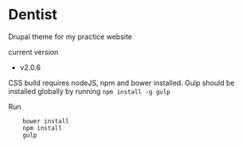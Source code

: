 # Dentist

Drupal theme for my practice website

current version
- v2.0.6

CSS build requires nodeJS, npm and bower installed. Gulp should be installed globally by running `npm install -g gulp`

Run

```
    bower install
    npm install
    gulp
```
